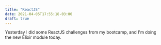 ```yaml
---
title: "ReactJS"
date: 2021-04-05T17:55:18-03:00
draft: true
---
```


Yesterday I did some ReactJS challenges from my bootcamp,
and I'm doing the new Elixir module today.
